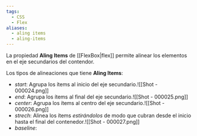 ```yaml
---
tags:
  - CSS
  - Flex
aliases:
  - aling items
  - aling-items
---
```

La propiedad **Aling Items** de [[FlexBox|flex]] permite alinear los elementos en el eje secundarios del contendor.

Los tipos de alineaciones que tiene **Aling Items**:
- *start*: Agrupa los ítems al inicio del eje secundario.![[Shot - 000024.png]]
- *end*: Agrupa los ítems al final del eje secundario.![[Shot - 000025.png]]
- *center*: Agrupa los ítems al centro del eje secundario.![[Shot - 000026.png]]
- *strech*: Alinea los ítems *estirándolos* de modo que cubran desde el inicio hasta el final del contenedor.![[Shot - 000027.png]]
- *baseline*: 